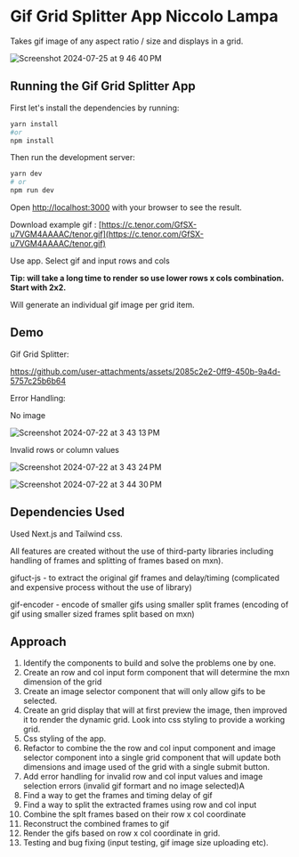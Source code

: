 # Gif Grid Splitter App Niccolo Lampa

Takes gif image of any aspect ratio / size and displays in a grid. 



![Screenshot 2024-07-25 at 9 46 40 PM](https://github.com/user-attachments/assets/78ebbd31-6f91-47aa-b365-55a0e2cf0426)

## Running the Gif Grid Splitter App

First let's install the dependencies by running:

```bash
yarn install
#or
npm install

```

Then run the development server:

```bash
yarn dev
# or 
npm run dev

```

Open [http://localhost:3000](http://localhost:3000) with your browser to see the result.

Download example gif : [https://c.tenor.com/GfSX-u7VGM4AAAAC/tenor.gif](https://c.tenor.com/GfSX-u7VGM4AAAAC/tenor.gif)

Use app. Select gif and input rows and cols 

**Tip: will take a long time to render so use lower rows x cols combination. Start with 2x2.**

Will generate an individual gif image per grid item. 

## Demo 

Gif Grid Splitter:


https://github.com/user-attachments/assets/2085c2e2-0ff9-450b-9a4d-5757c25b6b64


Error Handling: 

No image

![Screenshot 2024-07-22 at 3 43 13 PM](https://github.com/user-attachments/assets/c09b5d9b-15cc-4b27-a632-aaf062a7a4f3)

Invalid rows or column values

![Screenshot 2024-07-22 at 3 43 24 PM](https://github.com/user-attachments/assets/95d0c450-7147-4108-8b70-4914470a473e)

![Screenshot 2024-07-22 at 3 44 30 PM](https://github.com/user-attachments/assets/5b96c9f1-755d-4000-b56d-887f8292c68b)

## Dependencies Used

Used Next.js and Tailwind css. 

All features are created without the use of third-party libraries including handling of frames and splitting of frames based on mxn). 

gifuct-js - to extract the original gif frames and delay/timing (complicated and expensive process without the use of library) 

gif-encoder - encode of smaller gifs using smaller split frames (encoding of gif using smaller sized frames split based on mxn)




## Approach
1. Identify the components to build and solve the problems one by one.
2. Create an row and col input form component that will determine the mxn dimension of the grid
3. Create an image selector component that will only allow gifs to be selected.
4. Create an grid display that will at first preview the image, then improved it to render the dynamic grid. Look into css styling to provide a working grid.
5. Css styling of the app.
6. Refactor to combine the the row and col input component and image selector component into a single grid component that will update both dimensions and image used of the grid with a single submit button.
7. Add error handling for invalid row and col input values and image selection errors (invalid gif formart and no image selected)A
8. Find a way to get the frames and timing delay of gif
9. Find a way to split the extracted frames using row and col input
10. Combine the splt frames based on their row x col coordinate
11. Reconstruct the combined frames to gif
12. Render the gifs based on row x col coordinate in grid. 
13. Testing and bug fixing (input testing, gif image size uploading etc).  

